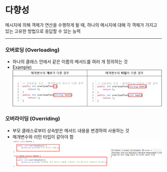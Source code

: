 # 다향성

메시지에 의해 객체가 연산을 수행하게 될 때, 하나의 메시지에 대해 각 객체가 가지고 있는 고유한 방법으로 응답할 수 있는 능력

---

### 오버로딩 (Overloading)

- 하나의 클래스 안에서 같은 이름의 메서드를 여러 개 정의하는 것
- Example)
![오버로딩](/image/오버로딩.png)


### 오버라이딩 (Overriding)
- 부모 클래스로부터 상속받은 메서드 내용을 변경하여 사용하는 것
- 매개변수와 리턴 타입이 같아야 함
![오버라이딩](/image/오버라이딩.png)